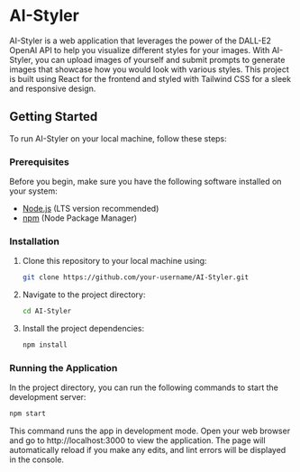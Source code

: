 # AI-Styler

AI-Styler is a web application that leverages the power of the DALL-E2 OpenAI API to help you visualize different styles for your images. With AI-Styler, you can upload images of yourself and submit prompts to generate images that showcase how you would look with various styles. This project is built using React for the frontend and styled with Tailwind CSS for a sleek and responsive design.

## Getting Started

To run AI-Styler on your local machine, follow these steps:

### Prerequisites

Before you begin, make sure you have the following software installed on your system:

- [Node.js](https://nodejs.org/) (LTS version recommended)
- [npm](https://www.npmjs.com/) (Node Package Manager)

### Installation

1. Clone this repository to your local machine using:

   ```bash
   git clone https://github.com/your-username/AI-Styler.git
   ```

2. Navigate to the project directory:

   ```bash
   cd AI-Styler
   ```
3. Install the project dependencies:

   ```bash
   npm install
   ```

### Running the Application

In the project directory, you can run the following commands to start the development server:

```bash
npm start
```

This command runs the app in development mode. Open your web browser and go to http://localhost:3000 to view the application. The page will automatically reload if you make any edits, and lint errors will be displayed in the console.

  
